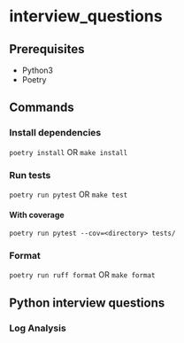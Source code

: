# interview_questions

## Prerequisites
- Python3
- Poetry

## Commands

### Install dependencies
`poetry install`
OR
`make install`

### Run tests
`poetry run pytest`
OR
`make test`

#### With coverage
`poetry run pytest --cov=<directory> tests/`

### Format
`poetry run ruff format`
OR
`make format`

## Python interview questions

### Log Analysis
